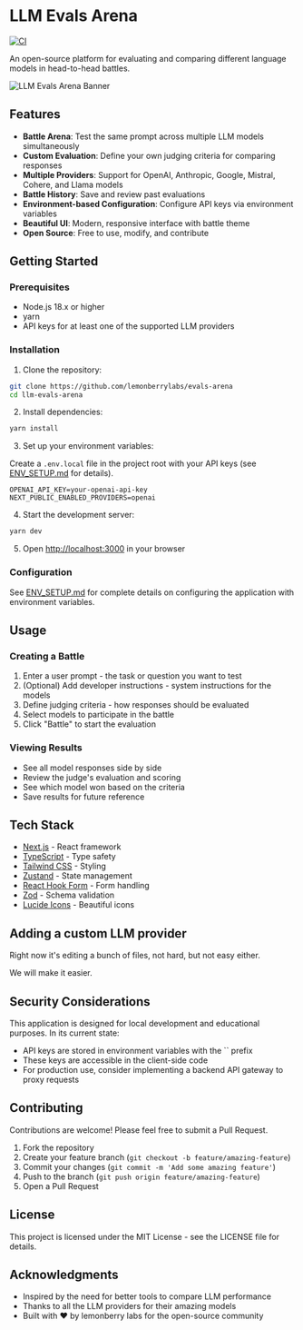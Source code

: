 # LLM Evals Arena

[![CI](https://github.com/lemonberrylabs/evals-arena/actions/workflows/ci.yml/badge.svg)](https://github.com/lemonberrylabs/evals-arena/actions/workflows/ci.yml)

An open-source platform for evaluating and comparing different language models in head-to-head battles.

![LLM Evals Arena Banner](https://via.placeholder.com/1200x300/FFB400/FFFFFF?text=LLM+Evals+Arena)

## Features

- **Battle Arena**: Test the same prompt across multiple LLM models simultaneously
- **Custom Evaluation**: Define your own judging criteria for comparing responses
- **Multiple Providers**: Support for OpenAI, Anthropic, Google, Mistral, Cohere, and Llama models
- **Battle History**: Save and review past evaluations
- **Environment-based Configuration**: Configure API keys via environment variables
- **Beautiful UI**: Modern, responsive interface with battle theme
- **Open Source**: Free to use, modify, and contribute

## Getting Started

### Prerequisites

- Node.js 18.x or higher
- yarn
- API keys for at least one of the supported LLM providers

### Installation

1. Clone the repository:

```bash
git clone https://github.com/lemonberrylabs/evals-arena
cd llm-evals-arena
```

2. Install dependencies:

```bash
yarn install
```

3. Set up your environment variables:

Create a `.env.local` file in the project root with your API keys (see [ENV_SETUP.md](ENV_SETUP.md) for details).

```
OPENAI_API_KEY=your-openai-api-key
NEXT_PUBLIC_ENABLED_PROVIDERS=openai
```

4. Start the development server:

```bash
yarn dev
```

5. Open [http://localhost:3000](http://localhost:3000) in your browser

### Configuration

See [ENV_SETUP.md](ENV_SETUP.md) for complete details on configuring the application with environment variables.

## Usage

### Creating a Battle

1. Enter a user prompt - the task or question you want to test
2. (Optional) Add developer instructions - system instructions for the models
3. Define judging criteria - how responses should be evaluated
4. Select models to participate in the battle
5. Click "Battle" to start the evaluation

### Viewing Results

- See all model responses side by side
- Review the judge's evaluation and scoring
- See which model won based on the criteria
- Save results for future reference

## Tech Stack

- [Next.js](https://nextjs.org/) - React framework
- [TypeScript](https://www.typescriptlang.org/) - Type safety
- [Tailwind CSS](https://tailwindcss.com/) - Styling
- [Zustand](https://github.com/pmndrs/zustand) - State management
- [React Hook Form](https://react-hook-form.com/) - Form handling
- [Zod](https://github.com/colinhacks/zod) - Schema validation
- [Lucide Icons](https://lucide.dev/) - Beautiful icons

## Adding a custom LLM provider
Right now it's editing a bunch of files, not hard, but not easy either.

We will make it easier.

## Security Considerations

This application is designed for local development and educational purposes. In its current state:

- API keys are stored in environment variables with the `` prefix
- These keys are accessible in the client-side code
- For production use, consider implementing a backend API gateway to proxy requests


## Contributing

Contributions are welcome! Please feel free to submit a Pull Request.

1. Fork the repository
2. Create your feature branch (`git checkout -b feature/amazing-feature`)
3. Commit your changes (`git commit -m 'Add some amazing feature'`)
4. Push to the branch (`git push origin feature/amazing-feature`)
5. Open a Pull Request

## License

This project is licensed under the MIT License - see the LICENSE file for details.

## Acknowledgments

- Inspired by the need for better tools to compare LLM performance
- Thanks to all the LLM providers for their amazing models
- Built with ❤️ by lemonberry labs for the open-source community

